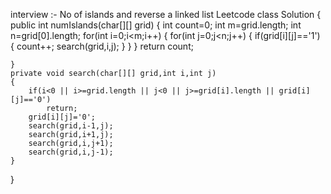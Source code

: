 interview :- No of islands and reverse a linked list 
Leetcode
class Solution {
    public int numIslands(char[][] grid) {
        int count=0;
        int m=grid.length;
        int n=grid[0].length;
        for(int i=0;i<m;i++)
        {
            for(int j=0;j<n;j++)
            {
                if(grid[i][j]=='1')
                {
                    count++;
                    search(grid,i,j);
                }
            }
        }
        return count;
        
    }
    private void search(char[][] grid,int i,int j)
    {
        if(i<0 || i>=grid.length || j<0 || j>=grid[i].length || grid[i][j]=='0')
            return;
        grid[i][j]='0';
        search(grid,i-1,j);
        search(grid,i+1,j);
        search(grid,i,j+1);
        search(grid,i,j-1);
    }
}
